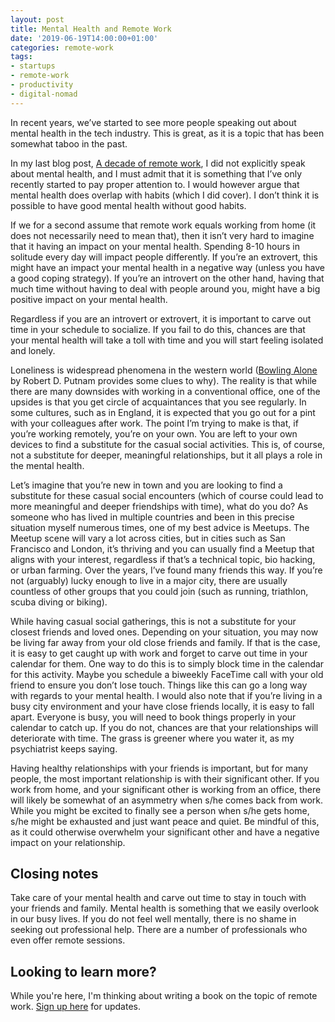 ```yaml
---
layout: post
title: Mental Health and Remote Work
date: '2019-06-19T14:00:00+01:00'
categories: remote-work
tags:
- startups
- remote-work
- productivity
- digital-nomad
---
```


In recent years, we’ve started to see more people speaking out about mental health in the tech industry. This is great, as it is a topic that has been somewhat taboo in the past.

In my last blog post, [A decade of remote work]({{site.url}}/2019/05/18/a-decade-of-remote.html), I did not explicitly speak about mental health, and I must admit that it is something that I’ve only recently started to pay proper attention to. I would however argue that mental health does overlap with habits (which I did cover). I don’t think it is possible to have good mental health without good habits.

If we for a second assume that remote work equals working from home (it does not necessarily need to mean that), then it isn’t very hard to imagine that it having an impact on your mental health. Spending 8-10 hours in solitude every day will impact people differently. If you’re an extrovert, this might have an impact your mental health in a negative way (unless you have a good coping strategy). If you’re an introvert on the other hand, having that much time without having to deal with people around you, might have a big positive impact on your mental health.

Regardless if you are an introvert or extrovert, it is important to carve out time in your schedule to socialize. If you fail to do this, chances are that your mental health will take a toll with time and you will start feeling isolated and lonely.

Loneliness is widespread phenomena in the western world ([Bowling Alone](http://bowlingalone.com) by Robert D. Putnam provides some clues to why). The reality is that while there are many downsides with working in a conventional office, one of the upsides is that you get circle of acquaintances that you see regularly. In some cultures, such as in England, it is expected that you go out for a pint with your colleagues after work. The point I’m trying to make is that, if you’re working remotely, you’re on your own. You are left to your own devices to find a substitute for the casual social activities. This is, of course, not a substitute for deeper, meaningful relationships, but it all plays a role in the mental health.

Let’s imagine that you’re new in town and you are looking to find a substitute for these casual social encounters (which of course could lead to more meaningful and deeper friendships with time), what do you do? As someone who has lived in multiple countries and been in this precise situation myself numerous times, one of my best advice is Meetups. The Meetup scene will vary a lot across cities, but in cities such as San Francisco and London, it’s thriving and you can usually find a Meetup that aligns with your interest, regardless if that’s a technical topic, bio hacking, or urban farming. Over the years, I’ve found many friends this way. If you’re not (arguably) lucky enough to live in a major city, there are usually countless of other groups that you could join (such as running, triathlon, scuba diving or biking).

While having casual social gatherings, this is not a substitute for your closest friends and loved ones. Depending on your situation, you may now be living far away from your old close friends and family. If that is the case, it is easy to get caught up with work and forget to carve out time in your calendar for them. One way to do this is to simply block time in the calendar for this activity. Maybe you schedule a biweekly FaceTime call with your old friend to ensure you don’t lose touch. Things like this can go a long way with regards to your mental health. I would also note that if you’re living in a busy city environment and your have close friends locally, it is easy to fall apart. Everyone is busy, you will need to book things properly in your calendar to catch up. If you do not, chances are that your relationships will deteriorate with time. The grass is greener where you water it, as my psychiatrist keeps saying.

Having healthy relationships with your friends is important, but for many people, the most important relationship is with their significant other. If you work from home, and your significant other is working from an office, there will likely be somewhat of an asymmetry when s/he comes back from work. While you might be excited to finally see a person when s/he gets home, s/he might be exhausted and just want peace and quiet. Be mindful of this, as it could otherwise overwhelm your significant other and have a negative impact on your relationship.

## Closing notes

Take care of your mental health and carve out time to stay in touch with your friends and family. Mental health is something that we easily overlook in our busy lives. If you do not feel well mentally, there is no shame in seeking out professional help. There are a number of professionals who even offer remote sessions.

## Looking to learn more?
While you're here, I'm thinking about writing a book on the topic of remote work. [Sign up here](http://eepurl.com/gtzNfb) for updates.
